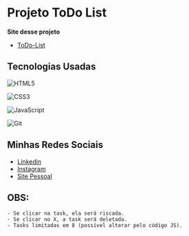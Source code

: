 
# Projeto ToDo List

**Site desse projeto**
 - [ToDo-List](https://viniipp.github.io/ToDo-List/)

## Tecnologias Usadas

![HTML5](https://img.shields.io/badge/HTML5-E34F26?style=for-the-badge&logo=html5&logoColor=white)

![CSS3](https://img.shields.io/badge/CSS3-1572B6?style=for-the-badge&logo=css3&logoColor=white)

![JavaScript](https://img.shields.io/badge/JavaScript-F7DF1E?style=for-the-badge&logo=javascript&logoColor=black)

![Git](https://img.shields.io/badge/GIT-E44C30?style=for-the-badge&logo=git&logoColor=white)


## Minhas Redes Sociais

- [Linkedin](https://www.linkedin.com/in/vinicius-pereira-polli17)
- [Instagram](https://www.instagram.com/eu_viniipp/)
- [Site Pessoal](https://viniipp.github.io/New-Portifolio/)

## OBS:
    - Se clicar na task, ela será riscada.
    - Se clicar no X, a task será deletada.
    - Tasks limitadas em 8 (possível alterar pelo código JS).

